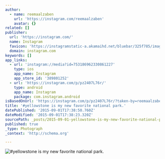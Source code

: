 ```yaml
---
author:
  - name: reemaalzaben
    url: 'https://instagram.com/reemaalzaben'
    avatar: {}
related: []
publisher:
  url: 'https://instagram.com/'
  name: Instagram
  favicon: 'https://instagramstatic-a.akamaihd.net/bluebar/325f785/images/ico/favicon.ico'
  domain: instagram.com
keywords: []
app_links:
  - url: 'instagram://media?id=753186962330861227'
    type: ios
    app_name: Instagram
    app_store_id: '389801252'
  - url: 'https://instagram.com/p/pz2407L76r/'
    type: android
    app_name: Instagram
    package: com.instagram.android
isBasedOnUrl: 'https://instagram.com/p/pz2407L76r/?taken-by=reemaalzaben'
title: '#yellowstone is my new favorite national park.'
datePublished: '2015-09-01T17:38:50.760Z'
dateModified: '2015-09-01T17:38:23.320Z'
sourcePath: _posts/2015-09-01-yellowstone-is-my-new-favorite-national-park.md
published: true
_type: Photograph
_context: 'http://schema.org'

---
```

![&num;yellowstone is my new favorite national park&period;](https://scontent.cdninstagram.com/hphotos-xta1/t51.2885-15/e15/10431748_314508102045479_954338618_n.jpg)